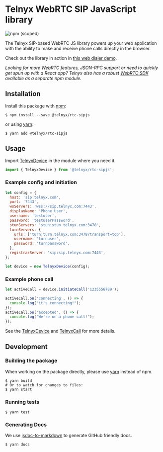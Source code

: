 # Telnyx WebRTC SIP JavaScript library

![npm (scoped)](https://img.shields.io/npm/v/@telnyx/rtc-sipjs)

The Telnyx SIP-based WebRTC JS library powers up your web application with the ability to make and receive phone calls directly in the browser.

Check out the library in action in [this web dialer demo](https://webrtc.telnyx.com/).

_Looking for more WebRTC features, JSON-RPC support or need to quickly get spun up with a React app? Telnyx also has a robust [WebRTC SDK](https://github.com/team-telnyx/webrtc) available as a separate npm module._

## Installation

Install this package with [npm](https://www.npmjs.com/):

```shell
$ npm install --save @telnyx/rtc-sipjs
```

or using [yarn](https://yarnpkg.com/lang/en/):

```shell
$ yarn add @telnyx/rtc-sipjs
```

## Usage

Import [TelnyxDevice](https://github.com/team-telnyx/telnyx-rtc-sipjs/blob/master/docs/TelnyxDevice.md) in the module where you need it.

```javascript
import { TelnyxDevice } from '@telnyx/rtc-sipjs';
```

### Example config and initiation

```javascript
let config = {
  host: 'sip.telnyx.com',
  port: '7443',
  wsServers: 'wss://sip.telnyx.com:7443',
  displayName: 'Phone User',
  username: 'testuser',
  password: 'testuserPassword',
  stunServers: 'stun:stun.telnyx.com:3478',
  turnServers: {
    urls: ['turn:turn.telnyx.com:3478?transport=tcp'],
    username: 'turnuser',
    password: 'turnpassword',
  },
  registrarServer: 'sip:sip.telnyx.com:7443',
};

let device = new TelnyxDevice(config);
```

### Example phone call

```javascript
let activeCall = device.initiateCall('1235556789');

activeCall.on('connecting', () => {
  console.log("it's connecting!");
});
activeCall.on('accepted', () => {
  console.log("We're on a phone call!");
});
```

See the [TelnyxDevice](https://github.com/team-telnyx/telnyx-rtc-sipjs/blob/master/docs/TelnyxDevice.md) and [TelnyxCall](https://github.com/team-telnyx/telnyx-rtc-sipjs/blob/master/docs/TelnyxCall.md) for more details.

## Development

### Building the package

When working on the package directly, please use [yarn](https://github.com/yarnpkg/yarn) instead of npm.

```shell
$ yarn build
# Or to watch for changes to files:
$ yarn start
```

### Running tests

```shell
$ yarn test
```

### Generating Docs

We use [jsdoc-to-markdown](https://github.com/jsdoc2md/jsdoc-to-markdown) to generate GitHub friendly docs.

```shell
$ yarn docs
```
